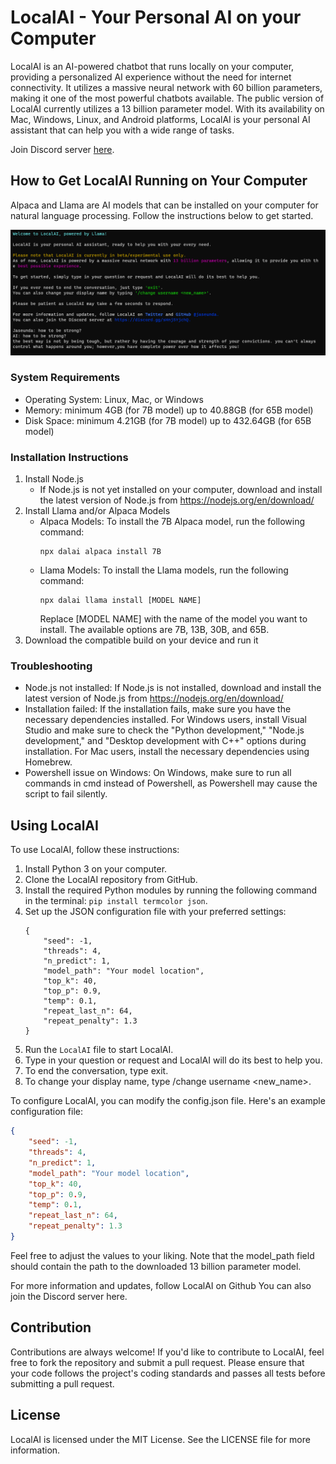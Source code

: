 # LocalAI - Your Personal AI on your Computer

LocalAI is an AI-powered chatbot that runs locally on your computer, providing a personalized AI experience without the need for internet connectivity. It utilizes a massive neural network with 60 billion parameters, making it one of the most powerful chatbots available. The public version of LocalAI currently utilizes a 13 billion parameter model. With its availability on Mac, Windows, Linux, and Android platforms, LocalAI is your personal AI assistant that can help you with a wide range of tasks.

Join Discord server [here](https://discord.gg/sHnj5YjchQ).

## How to Get LocalAI Running on Your Computer

Alpaca and Llama are AI models that can be installed on your computer for natural language processing. Follow the instructions below to get started.

![localAI](/docs/localAI.png)

### System Requirements

- Operating System: Linux, Mac, or Windows
- Memory: minimum 4GB (for 7B model) up to 40.88GB (for 65B model)
- Disk Space: minimum 4.21GB (for 7B model) up to 432.64GB (for 65B model)

### Installation Instructions

1. Install Node.js
    - If Node.js is not yet installed on your computer, download and install the latest version of Node.js from https://nodejs.org/en/download/
2. Install Llama and/or Alpaca Models
    - Alpaca Models: To install the 7B Alpaca model, run the following command:
      ```
      npx dalai alpaca install 7B
      ```
    - Llama Models: To install the Llama models, run the following command:
      ```
      npx dalai llama install [MODEL NAME]
      ```
      Replace [MODEL NAME] with the name of the model you want to install. The available options are 7B, 13B, 30B, and 65B.
3. Download the compatible build on your device and run it

### Troubleshooting

- Node.js not installed: If Node.js is not installed, download and install the latest version of Node.js from https://nodejs.org/en/download/
- Installation failed: If the installation fails, make sure you have the necessary dependencies installed. For Windows users, install Visual Studio and make sure to check the "Python development," "Node.js development," and "Desktop development with C++" options during installation. For Mac users, install the necessary dependencies using Homebrew.
- Powershell issue on Windows: On Windows, make sure to run all commands in cmd instead of Powershell, as Powershell may cause the script to fail silently.

## Using LocalAI

To use LocalAI, follow these instructions:

1. Install Python 3 on your computer.
2. Clone the LocalAI repository from GitHub.
3. Install the required Python modules by running the following command in the terminal: `pip install termcolor json`.
4. Set up the JSON configuration file with your preferred settings:
    ```
    {
        "seed": -1,
        "threads": 4,
        "n_predict": 1,
        "model_path": "Your model location",
        "top_k": 40,
        "top_p": 0.9,
        "temp": 0.1,
        "repeat_last_n": 64,
        "repeat_penalty": 1.3
    }
    ```
5. Run the `LocalAI` file to start LocalAI.
6. Type in your question or request and LocalAI will do its best to help you.
7. To end the conversation, type exit.
8. To change your display name, type /change username <new_name>.

To configure LocalAI, you can modify the config.json file. Here's an example configuration file:

```json
{
    "seed": -1,
    "threads": 4,
    "n_predict": 1,
    "model_path": "Your model location",
    "top_k": 40,
    "top_p": 0.9,
    "temp": 0.1,
    "repeat_last_n": 64,
    "repeat_penalty": 1.3
}
```

Feel free to adjust the values to your liking. Note that the model_path field should contain the path to the downloaded 13 billion parameter model.

For more information and updates, follow LocalAI on Github  You can also join the Discord server here.

## Contribution
Contributions are always welcome! If you'd like to contribute to LocalAI, feel free to fork the repository and submit a pull request. Please ensure that your code follows the project's coding standards and passes all tests before submitting a pull request.

## License
LocalAI is licensed under the MIT License. See the LICENSE file for more information.

